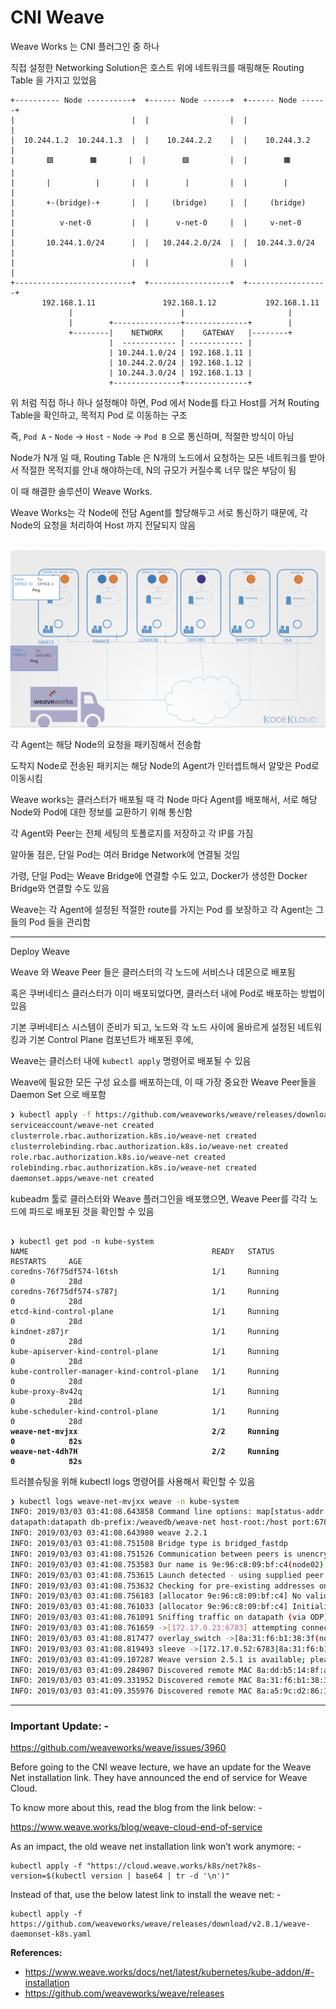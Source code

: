 # CNI Weave

Weave Works 는 CNI 플러그인 중 하나

직접 설정한 Networking Solution은 호스트 위에 네트워크를 매핑해둔 Routing Table 을 가지고 있었음

```
+---------- Node ----------+  +------ Node ------+  +------ Node ------+ 
|                          |  |                  |  |                  |     
|  10.244.1.2  10.244.1.3  |  |    10.244.2.2    |  |    10.244.3.2    |     
|       🟩        🟧       |  |        🟪         |  |        🟧        |     
|       |          |       |  |        |         |  |        |         |
|       +-(bridge)-+       |  |     (bridge)     |  |     (bridge)     |
|          v-net-0         |  |      v-net-0     |  |     v-net-0      |
|       10.244.1.0/24      |  |   10.244.2.0/24  |  |  10.244.3.0/24   |
|                          |  |                  |  |                  |
+--------------------------+  +------------------+  +------------------+
       192.168.1.11               192.168.1.12           192.168.1.11          
             |                        |                       |
             |        +---------------+--------------+        | 
             +--------|    NETWORK    |    GATEWAY   |--------+
                      |  ------------ | ------------ |
                      | 10.244.1.0/24 | 192.168.1.11 |
                      | 10.244.2.0/24 | 192.168.1.12 |
                      | 10.244.3.0/24 | 192.168.1.13 |
                      +---------------+--------------+ 
```

위 처럼 직접 하나 하나 설정해야 하면, 
Pod 에서 Node를 타고 Host를 거쳐 Routing Table을 확인하고, 목적지 Pod 로 이동하는 구조

즉, `Pod A` - `Node` → `Host` - `Node` → `Pod B` 으로 통신하며, 적절한 방식이 아님

Node가 N개 일 때, Routing Table 은 N개의 노드에서 요청하는 모든 네트워크를 받아서 적절한 목적지를 안내 해야하는데, 
N의 규모가 커질수록 너무 많은 부담이 됨

이 때 해결한 솔루션이 Weave Works.

Weave Works는 각 Node에 전담 Agent를 할당해두고 서로 통신하기 때문에, 각 Node의 요청을 처리하여 Host 까지 전달되지 않음

<br><img src="./img/cni_weave_img1.png" /><br>

각 Agent는 해당 Node의 요청을 패키징해서 전송함

도착지 Node로 전송된 패키지는 해당 Node의 Agent가 인터셉트해서 알맞은 Pod로 이동시킴

Weave works는 클러스터가 배포될 때 각 Node 마다 Agent를 배포해서, 서로 해당 Node와 Pod에 대한 정보를 교환하기 위해 통신함

각 Agent와 Peer는 전체 세팅의 토폴로지를 저장하고 각 IP를 가짐 

알아둘 점은, 단일 Pod는 여러 Bridge Network에 연결될 것임

가령, 단일 Pod는 Weave Bridge에 연결할 수도 있고, Docker가 생성한 Docker Bridge와 연결할 수도 있음 

Weave는 각 Agent에 설정된 적절한 route를 가지는 Pod 를 보장하고 각 Agent는 그들의 Pod 들을 관리함 

---

Deploy Weave 

Weave 와 Weave Peer 들은 클러스터의 각 노드에 서비스나 데몬으로 배포됨

혹은 쿠버네티스 클러스터가 이미 배포되었다면, 클러스터 내에 Pod로 배포하는 방법이 있음

기본 쿠버네티스 시스템이 준비가 되고,
노드와 각 노드 사이에 올바르게 설정된 네트워킹과 기본 Control Plane 컴포넌트가 배포된 후에,

Weave는 클러스터 내에 `kubectl apply` 명령어로 배포될 수 있음

Weave에 필요한 모든 구성 요소를 배포하는데,
이 때 가장 중요한 Weave Peer들을 Daemon Set 으로 배포함

```Bash
❯ kubectl apply -f https://github.com/weaveworks/weave/releases/download/v2.8.1/weave-daemonset-k8s.yaml
serviceaccount/weave-net created
clusterrole.rbac.authorization.k8s.io/weave-net created
clusterrolebinding.rbac.authorization.k8s.io/weave-net created
role.rbac.authorization.k8s.io/weave-net created
rolebinding.rbac.authorization.k8s.io/weave-net created
daemonset.apps/weave-net created
```

kubeadm 툴로 클러스터와 Weave 플러그인을 배포했으면, Weave Peer를 각각 노드에 파드로 배포된 것을 확인할 수 있음  

<pre><code lang="bash">
❯ kubectl get pod -n kube-system
NAME                                         READY   STATUS             RESTARTS     AGE
coredns-76f75df574-l6tsh                     1/1     Running            0            28d
coredns-76f75df574-s787j                     1/1     Running            0            28d
etcd-kind-control-plane                      1/1     Running            0            28d
kindnet-z87jr                                1/1     Running            0            28d
kube-apiserver-kind-control-plane            1/1     Running            0            28d
kube-controller-manager-kind-control-plane   1/1     Running            0            28d
kube-proxy-8v42q                             1/1     Running            0            28d
kube-scheduler-kind-control-plane            1/1     Running            0            28d
<b>weave-net-mvjxx                              2/2     Running            0            82s
weave-net-4dh7H                              2/2     Running            0            82s</b>
</code></pre>

트러블슈팅을 위해 kubectl logs 명령어를 사용해서 확인할 수 있음

```Bash
❯ kubectl logs weave-net-mvjxx weave -n kube-system
INFO: 2019/03/03 03:41:08.643858 Command line options: map[status-addr:0.0.0.0:6782 http-addr:127.0.0.1:6784 ipalloc-range:10.32.0.0/12 name:9e:96:c8:09:bf:c4 nickname:node02 conn-limit:30
datapath:datapath db-prefix:/weavedb/weave-net host-root:/host port:6783 docker-api: expect-npc:true ipalloc-init:consensus=4 no-dns:true]
INFO: 2019/03/03 03:41:08.643980 weave 2.2.1
INFO: 2019/03/03 03:41:08.751508 Bridge type is bridged_fastdp
INFO: 2019/03/03 03:41:08.751526 Communication between peers is unencrypted.
INFO: 2019/03/03 03:41:08.753583 Our name is 9e:96:c8:09:bf:c4(node02)
INFO: 2019/03/03 03:41:08.753615 Launch detected - using supplied peer list: [172.17.0.11 172.17.0.23 172.17.0.30 172.17.0.52]
INFO: 2019/03/03 03:41:08.753632 Checking for pre-existing addresses on weave bridge
INFO: 2019/03/03 03:41:08.756183 [allocator 9e:96:c8:09:bf:c4] No valid persisted data
INFO: 2019/03/03 03:41:08.761033 [allocator 9e:96:c8:09:bf:c4] Initialising via deferred consensus
INFO: 2019/03/03 03:41:08.761091 Sniffing traffic on datapath (via ODP)
INFO: 2019/03/03 03:41:08.761659 ->[172.17.0.23:6783] attempting connection
INFO: 2019/03/03 03:41:08.817477 overlay_switch ->[8a:31:f6:b1:38:3f(node03)] using fastdp
INFO: 2019/03/03 03:41:08.819493 sleeve ->[172.17.0.52:6783|8a:31:f6:b1:38:3f(node03)]: Effective MTU verified at 1438
INFO: 2019/03/03 03:41:09.107287 Weave version 2.5.1 is available; please update at https://github.com/weaveworks/weave/releases/download/v2.5.1/weave
INFO: 2019/03/03 03:41:09.284907 Discovered remote MAC 8a:dd:b5:14:8f:a3 at 8a:dd:b5:14:8f:a3(node01)
INFO: 2019/03/03 03:41:09.331952 Discovered remote MAC 8a:31:f6:b1:38:3f at 8a:31:f6:b1:38:3f(node03)
INFO: 2019/03/03 03:41:09.355976 Discovered remote MAC 8a:a5:9c:d2:86:1f at 8a:31:f6:b1:38:3f(node03)
```


---


### Important Update: -

https://github.com/weaveworks/weave/issues/3960

Before going to the CNI weave lecture,
we have an update for the Weave Net installation link.
They have announced the end of service for Weave Cloud.

To know more about this, read the blog from the link below: -

https://www.weave.works/blog/weave-cloud-end-of-service

As an impact, the old weave net installation link won’t work anymore: -

```
kubectl apply -f "https://cloud.weave.works/k8s/net?k8s-version=$(kubectl version | base64 | tr -d '\n')"
```

Instead of that, use the below latest link to install the weave net: -

```
kubectl apply -f https://github.com/weaveworks/weave/releases/download/v2.8.1/weave-daemonset-k8s.yaml
```

**References:**

- https://www.weave.works/docs/net/latest/kubernetes/kube-addon/#-installation
- https://github.com/weaveworks/weave/releases
